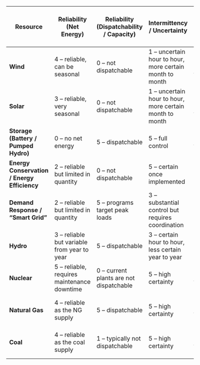 | **Resource**                                 | **Reliability (Net Energy)**                          | **Reliability (Dispatchability / Capacity)**            | **Intermittency / Uncertainty**                                               | **Environmental Impacts (Land and Water)**      | **Environmental Impacts (Carbon / Global Warming)** | **Cost (Project Cost)** | **Cost (Trends / Future Costs)** | **Cost (Uncertainty)**               |
|---------------------------------------------|--------------------------------------------------------|----------------------------------------------------------|--------------------------------------------------------------------------------|--------------------------------------------------|------------------------------------------------------|-------------------------|-----------------------------------|---------------------------------------|
| **Wind**                                    | 4 – reliable, can be seasonal                          | 0 – not dispatchable                                    | 1 – uncertain hour to hour, more certain month to month                        | 3 – some environmental footprint                | 5 – no carbon emissions                                | 2 – low                 | 1 – decreasing                     | 1 – low                                |
| **Solar**                                   | 3 – reliable, very seasonal                           | 0 – not dispatchable                                    | 1 – uncertain hour to hour, more certain month to month                        | 3 – some environmental footprint                | 5 – no carbon emissions                                | 1 – very low            | 1 – decreasing                     | 1 – low                                |
| **Storage (Battery / Pumped Hydro)**        | 0 – no net energy                                     | 5 – dispatchable                                        | 5 – full control                                                              | 4 – small footprint                           | 5 – no carbon emissions                                | 3 – moderate            | 1 – decreasing                     | 1 – low                                |
| **Energy Conservation / Energy Efficiency** | 2 – reliable but limited in quantity                  | 0 – not dispatchable                                    | 5 – certain once implemented                                                  | 5 – footprint reduction                        | 5 – no carbon emissions                                | 3 – moderate            | 3 – steady                          | 3 – can be difficult to quantify       |
| **Demand Response / “Smart Grid”**          | 2 – reliable but limited in quantity                  | 5 – programs target peak loads                          | 3 – substantial control but requires coordination                              | 5 – footprint reduction                        | 5 – no carbon emissions                                | 3 – moderate            | 3 – steady                          | 3 – can be difficult to quantify       |
| **Hydro**                                   | 3 – reliable but variable from year to year           | 5 – dispatchable                                        | 3 – certain hour to hour, less certain year to year                            | 2 – modified natural hydrology                 | 5 – no carbon emissions                                | 2 – low                 | 3 – steady                          | 1 – low                                |
| **Nuclear**                                 | 5 – reliable, requires maintenance downtime           | 0 – current plants are not dispatchable                 | 5 – high certainty                                                            | 4 – small footprint                           | 5 – no carbon emissions                                | 5 – high                | 3 – steady                          | 5 – high project cost uncertainty       |
| **Natural Gas**                             | 4 – reliable as the NG supply                         | 5 – dispatchable                                        | 5 – high certainty                                                            | 4 – small footprint                           | 2 – moderate carbon emissions                           | 3 – moderate            | 4 – increasing                      | 4 – high; depends on commodity pricing |
| **Coal**                                    | 4 – reliable as the coal supply                       | 1 – typically not dispatchable                          | 5 – high certainty                                                            | 4 – small footprint                           | 2 – moderate carbon emissions                           | 5 – high                | 5 – increasing                      | 4 – high; depends on commodity pricing |
